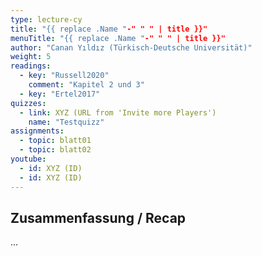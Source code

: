 ```yaml
---
type: lecture-cy
title: "{{ replace .Name "-" " " | title }}"
menuTitle: "{{ replace .Name "-" " " | title }}"
author: "Canan Yıldız (Türkisch-Deutsche Universität)"
weight: 5
readings:
  - key: "Russell2020"
    comment: "Kapitel 2 und 3"
  - key: "Ertel2017"
quizzes:
  - link: XYZ (URL from 'Invite more Players')
    name: "Testquizz"
assignments:
  - topic: blatt01
  - topic: blatt02
youtube:
  - id: XYZ (ID)
  - id: XYZ (ID)
---
```



## Zusammenfassung / Recap

...
